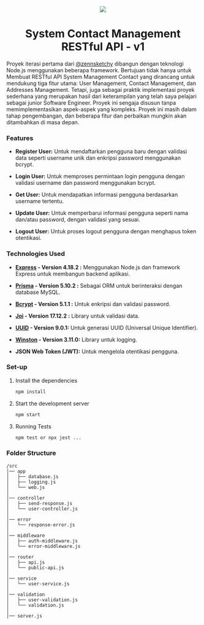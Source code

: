<p align="center">
  <img src="https://img.icons8.com/color/48/000000/magritte.png"/>
</p>

<h1 align="center">
  System Contact Management RESTful API - v1
</h1>

<p align="left">
  Proyek iterasi pertama dari <a href="https://github.com/zennsketchy" target="_blank">@zennsketchy</a> dibangun dengan teknologi Node.js menggunakan beberapa framework. Bertujuan tidak hanya untuk Membuat RESTful API System Management Contact yang dirancang untuk mendukung tiga fitur utama: User Management, Contact Management, dan Addresses Management. Tetapi, juga sebagai praktik implementasi proyek sederhana yang merupakan hasil dari keterampilan yang telah saya pelajari sebagai junior Software Engineer. Proyek ini sengaja disusun tanpa memimplementasikan aspek-aspek yang kompleks. Proyek ini masih dalam tahap pengembangan, dan beberapa fitur dan perbaikan mungkin akan ditambahkan di masa depan.
</p>


### Features
- **Register User:** 
  Untuk mendaftarkan pengguna baru dengan validasi data seperti username unik dan enkripsi password menggunakan bcrypt.

- **Login User:** 
  Untuk memproses permintaan login pengguna dengan validasi username dan password menggunakan bcrypt.
  
- **Get User:** 
  Untuk mendapatkan informasi pengguna berdasarkan username tertentu.

- **Update User:** 
  Untuk memperbarui informasi pengguna seperti nama dan/atau password, dengan validasi yang sesuai.

- **Logout User:**
  Untuk proses logout pengguna dengan menghapus token otentikasi.


### Technologies Used

- **[Express](https://expressjs.com/) - Version 4.18.2 :** 
  Menggunakan Node.js dan framework Express untuk membangun backend aplikasi.

- **[Prisma](https://www.prisma.io/) - Version 5.10.2 :** 
  Sebagai ORM untuk berinteraksi dengan database MySQL.

- **[Bcrypt](https://www.npmjs.com/package/bcrypt) - Version 5.1.1 :** 
  Untuk enkripsi dan validasi password.

- **[Joi](https://joi.dev/) - Version 17.12.2 :** 
  Library untuk validasi data.

- **[UUID](https://www.npmjs.com/package/uuid) - Version 9.0.1:** 
  Untuk generasi UUID (Universal Unique Identifier).

- **[Winston](https://github.com/winstonjs/winston) - Version 3.11.0:** 
  Library untuk logging.

- **JSON Web Token (JWT):** 
  Untuk mengelola otentikasi pengguna.


### Set-up

1. Install the dependencies

   ```sh
   npm install
   ```

2. Start the development server

   ```sh
   npm start
   ```

3. Running Tests
   ``` sh
   npm test or npx jest ...
   ```

### Folder Structure

```
/src
│── app
│   ├── database.js
│   ├── logging.js
│   └── web.js
│ 
│── controller
│   ├── send-response.js
│   └── user-controller.js
│
│── error
│   └── response-error.js
│
│── middleware
│   ├── auth-middleware.js
│   └── error-middleware.js
│
│── router
│   ├── api.js
│   └── public-api.js
│
│── service
│   └── user-service.js
│
│── validation
│   ├── user-validation.js
│   └── validation.js
│
│── server.js
```
